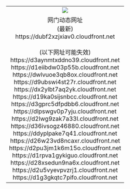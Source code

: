 ﻿<table>
  <tr></tr>
  <tr><td colspan=2 align=center><img src="https://dubf2xzjxiav0.cloudfront.net/Up/oGate.jpg" /></td></tr>
  <tr><td colspan=2 align=center>网门动态网址<br/>(最新)
<br>https://dubf2xzjxiav0.cloudfront.net
<br/><br/>(以下网址可能失效)
<br>https://d3aynmtxddno39.cloudfront.net
<br>https://d1eiibdw03p55b.cloudfront.net
<br>https://dwlvuoe3qb8ox.cloudfront.net
<br>https://d9ubswi4st27r.cloudfront.net
<br>https://dx2ylbt7aq2yk.cloudfront.net
<br>https://d19ka0sijsnbcc.cloudfront.net
<br>https://d3gprc5dfpdbb6.cloudfront.net
<br>https://dlpswgv0p7yju.cloudfront.net
<br>https://d2lwg9zak7a33l.cloudfront.net
<br>https://d36ivsogz46880.cloudfront.net
<br>https://ddyplpake7q41.cloudfront.net
<br>https://d26w23vd8ncaxr.cloudfront.net
<br>https://d2pu3jm1k6m15o.cloudfront.net
<br>https://d1rpva1gykiguo.cloudfront.net
<br>https://d28xsedun9na6x.cloudfront.net
<br>https://d2u5vyevpvzrj1.cloudfront.net
<br>https://d1g3gkqtc7pifo.cloudfront.net
    </td>
  </tr>
</table>
